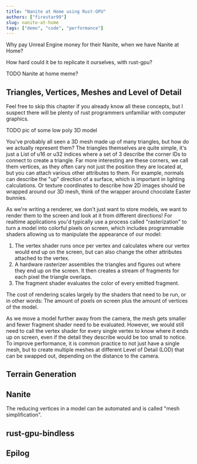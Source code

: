 ```yaml
---
title: "Nanite at Home using Rust-GPU"
authors: ["firestar99"]
slug: nanite-at-home
tags: ["demo", "code", "performance"]
---
```


Why pay Unreal Engine money for their Nanite, when we have Nanite at Home?

How hard could it be to replicate it ourselves, with rust-gpu?

TODO Nanite at home meme?



<!-- truncate -->



## Triangles, Vertices, Meshes and Level of Detail

Feel free to skip this chapter if you already know all these concepts, but I suspect there will be plenty of rust programmers unfamiliar with computer graphics.

TODO pic of some low poly 3D model

You've probably all seen a 3D mesh made up of many triangles, but how do we actually represent them? The triangles themselves are quite simple, it's just a List of u16 or u32 indices where a set of 3 describe the corner IDs to connect to create a triangle. Far more interesting are these corners, we call them vertices, as they often cary not just the position they are located at, but you can attach various other attributes to them. For example, normals can describe the "up" direction of a surface, which is important in lighting calculations. Or texture coordinates to describe how 2D images should be wrapped around our 3D mesh, think of the wrapper around chocolate Easter bunnies. 

As we're writing a renderer, we don't just want to store models, we want to render them to the screen and look at it from different directions! 
For realtime applications you'd typically use a process called "rasterization" to turn a model into colorful pixels on screen, which includes programmable shaders allowing us to manipulate the appearance of our model:
1. The vertex shader runs once per vertex and calculates where our vertex would end up on the screen, but can also change the other attributes attached to the vertex. 
2. A hardware rasterizer assembles the triangles and figures out where they end up on the screen. It then creates a stream of fragments for each pixel the triangle overlaps.
3. The fragment shader evaluates the color of every emitted fragment.

The cost of rendering scales largely by the shaders that need to be run, or in other words: The amount of pixels on screen plus the amount of vertices of the model. 

As we move a model further away from the camera, the mesh gets smaller and fewer fragment shader need to be evaluated. However, we would still need to call the vertex shader for every single vertex to know where it ends up on screen, even if the detail they describe would be too small to notice. To improve performance, it is common practice to not just have a single mesh, but to create multiple meshes at different Level of Detail (LOD) that can be swapped out, depending on the distance to the camera.

## Terrain Generation



## Nanite

The reducing vertices in a model can be automated and is called "mesh simplification".

## rust-gpu-bindless

## Epilog
